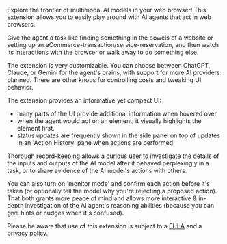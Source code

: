 Explore the frontier of multimodal AI models in your web browser! This extension allows you to easily play around with AI agents that act in web browsers. 

Give the agent a task like finding something in the bowels of a website or setting up an eCommerce-transaction/service-reservation, and then watch its interactions with the browser or walk away to do something else.

The extension is very customizable. You can choose between ChatGPT, Claude, or Gemini for the agent's brains, with support for more AI providers planned. There are other knobs for controlling costs and tweaking UI behavior.

The extension provides an informative yet compact UI:
- many parts of the UI provide additional information when hovered over.
- when the agent would act on an element, it visually highlights the element first.
- status updates are frequently shown in the side panel on top of updates in an 'Action History' pane when actions are performed. 

Thorough record-keeping allows a curious user to investigate the details of the inputs and outputs of the AI model after it behaved perplexingly in a task, or to share evidence of the AI model's actions with others.

You can also turn on 'monitor mode' and confirm each action before it's taken (or optionally tell the model why you're rejecting a proposed action). That both grants more peace of mind and allows more interactive & in-depth investigation of the AI agent's reasoning abilities (because you can give hints or nudges when it's confused).

Please be aware that use of this extension is subject to a [EULA](https://github.com/OSU-NLP-Group/SeeAct/blob/main/chrome_extension/rail_a_eula.pdf) and a [privacy policy](https://github.com/OSU-NLP-Group/SeeAct/blob/main/chrome_extension/privacy_policy.pdf).
